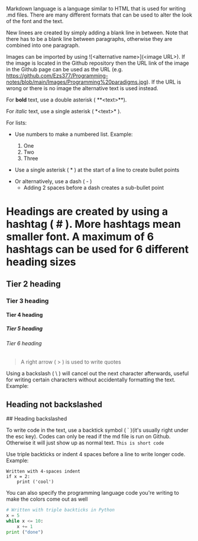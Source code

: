 Markdown language is a language similar to HTML that is used for writing .md files. There are many different formats that can be used to alter the look of the font and the text.

New linees are created by simply adding a blank line in between. Note that there has to be a blank line between paragraphs, otherwise they are combined into one paragraph.

Images can be imported by using \![\<alternative name>](\<image URL>). If the image is located in the Github repository then the URL link of the image in the Github page can be used as the URL (e.g. https://github.com/Ezs377/Programming-notes/blob/main/Images/Programming%20paradigms.jpg). If the URL is wrong or there is no image the alternative text is used instead.

For **bold** text, use a double asterisk ( \**\<text>**).

For *italic* text, use a single asterisk ( \*\<text>* ).

For lists:
- Use numbers to make a numbered list. Example:

  1. One
  2. Two
  3. Three
  
* Use a single asterisk ( \* ) at the start of a line to create bullet points

- Or alternatively, use a dash ( \- )
  - Adding 2 spaces before a dash creates a sub-bullet point

# Headings are created by using a hashtag ( \# ). More hashtags mean smaller font. A maximum of 6 hashtags can be used for 6 different heading sizes
## Tier 2 heading
### Tier 3 heading
#### Tier 4 heading
##### Tier 5 heading
###### Tier 6 heading

> A right arrow ( \> ) is used to write quotes

Using a backslash ( \\ ) will cancel out the next character afterwards, useful for writing certain characters without accidentally formatting the text. Example:

## Heading not backslashed
\## Heading backslashed

To write code in the text, use a backtick symbol ( \` )(it's usually right under the esc key). Codes can only be read if the md file is run on Github. Otherwise it will just show up as normal text.
`This is short code`

Use triple backticks or indent 4 spaces before a line to write longer code. Example:

    Written with 4-spaces indent
	if x = 2:
		print ('cool')


You can also specify the programming language code you're writing to make the colors come out as well 
```Python
# Written with triple backticks in Python
x = 5
while x <= 10:
	x += 1
print ("done")
```


